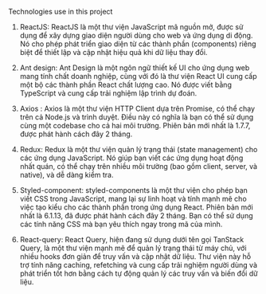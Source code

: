 Technologies use in this project

1. ReactJS: ReactJS là một thư viện JavaScript mã nguồn mở, được sử dụng để xây dựng giao diện người dùng cho web và ứng dụng di động. Nó cho phép phát triển giao diện từ các thành phần (components) riêng biệt để thiết lập và cập nhật hiệu quả khi dữ liệu thay đổi.

2. Ant design: Ant Design là một ngôn ngữ thiết kế UI cho ứng dụng web mang tính chất doanh nghiệp, cùng với đó là thư viện React UI cung cấp một bộ các thành phần React chất lượng cao. Nó được viết bằng TypeScript và cung cấp trải nghiệm lập trình dự đoán.

3. Axios : Axios là một thư viện HTTP Client dựa trên Promise, có thể chạy trên cả Node.js và trình duyệt. Điều này có nghĩa là bạn có thể sử dụng cùng một codebase cho cả hai môi trường. Phiên bản mới nhất là 1.7.7, được phát hành cách đây 2 tháng.

4. Redux: Redux là một thư viện quản lý trạng thái (state management) cho các ứng dụng JavaScript. Nó giúp bạn viết các ứng dụng hoạt động nhất quán, có thể chạy trên nhiều môi trường (bao gồm client, server, và native), và dễ dàng kiểm tra.

5. Styled-component: styled-components là một thư viện cho phép bạn viết CSS trong JavaScript, mang lại sự linh hoạt và tính mạnh mẽ cho việc tạo kiểu cho các thành phần trong ứng dụng React. Phiên bản mới nhất là 6.1.13, đã được phát hành cách đây 2 tháng. Bạn có thể sử dụng các tính năng CSS mà bạn yêu thích ngay trong mã của mình.

6. React-query: React Query, hiện đang sử dụng dưới tên gọi TanStack Query, là một thư viện mạnh mẽ để quản lý trạng thái từ máy chủ, với nhiều hooks đơn giản để truy vấn và cập nhật dữ liệu. Thư viện này hỗ trợ tính năng caching, refetching và cung cấp trải nghiệm người dùng và phát triển tốt hơn bằng cách tự động quản lý các truy vấn và biến đổi dữ liệu.
 